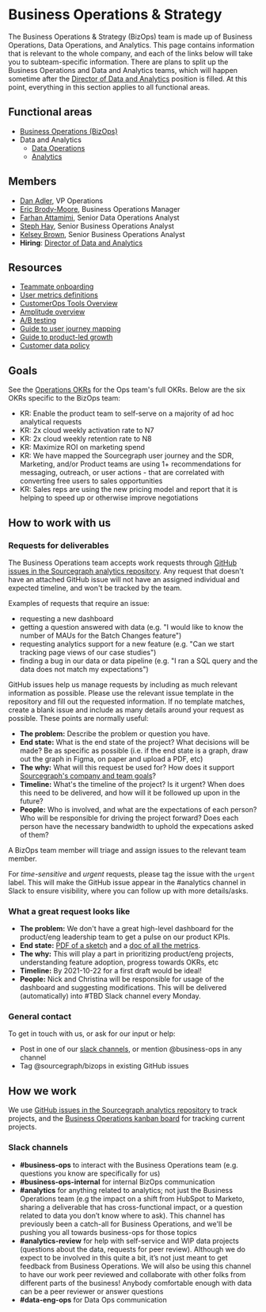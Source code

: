 # Business Operations & Strategy

The Business Operations & Strategy (BizOps) team is made up of Business Operations, Data Operations, and Analytics. This page contains information that is relevant to the whole company, and each of the links below will take you to subteam-specific information. There are plans to split up the Business Operations and Data and Analytics teams, which will happen sometime after the [Director of Data and Analytics](https://boards.greenhouse.io/sourcegraph91/jobs/4084968004) position is filled. At this point, everything in this section applies to all functional areas.

## Functional areas

- [Business Operations (BizOps)](business_operations.md)
- Data and Analytics
  - [Data Operations](data_operations.md)
  - [Analytics](analytics.md)

## Members

- [Dan Adler](../company/team/index.md#dan-adler-he-him), VP Operations
- [Eric Brody-Moore](../company/team/index.md#eric-brody-moore), Business Operations Manager
- [Farhan Attamimi](../company/team/index.md#farhan-attamimi), Senior Data Operations Analyst
- [Steph Hay](../company/team/index.md#steph-hay-she-her), Senior Business Operations Analyst
- [Kelsey Brown](../company/team/index.md#kelsey-brown-she-her), Senior Business Operations Analyst
- **Hiring**: [Director of Data and Analytics](https://boards.greenhouse.io/sourcegraph91/jobs/4084968004)

## Resources

- [Teammate onboarding](onboarding.md)
- [User metrics definitions](user_definitions.md)
- [CustomerOps Tools Overview](customer_ops_tools.md)
- [Amplitude overview](amplitude.md)
- [A/B testing](ab-testing.md)
- [Guide to user journey mapping](../product/user_journey_maps.md)
- [Guide to product-led growth](product_led_growth.md)
- [Customer data policy](https://handbook.sourcegraph.com/bizops/customer_data_policy)

## Goals

See the [Operations OKRs](../company/goals/2022_q3.md#operations-bizops-finance-techops-legal) for the Ops team's full OKRs. Below are the six OKRs specific to the BizOps team:

- KR: Enable the product team to self-serve on a majority of ad hoc analytical requests
- KR: 2x cloud weekly activation rate to N7
- KR: 2x cloud weekly retention rate to N8
- KR: Maximize ROI on marketing spend
- KR: We have mapped the Sourcegraph user journey and the SDR, Marketing, and/or Product teams are using 1+ recommendations for messaging, outreach, or user actions - that are correlated with converting free users to sales opportunities
- KR: Sales reps are using the new pricing model and report that it is helping to speed up or otherwise improve negotiations

## How to work with us

### Requests for deliverables

The Business Operations team accepts work requests through [GitHub issues in the Sourcegraph analytics repository](https://github.com/sourcegraph/analytics/issues). Any request that doesn't have an attached GitHub issue will not have an assigned individual and expected timeline, and won't be tracked by the team.

Examples of requests that require an issue:

- requesting a new dashboard
- getting a question answered with data (e.g. "I would like to know the number of MAUs for the Batch Changes feature")
- requesting analytics support for a new feature (e.g. "Can we start tracking page views of our case studies")
- finding a bug in our data or data pipeline (e.g. "I ran a SQL query and the data does not match my expectations")

GitHub issues help us manage requests by including as much relevant information as possible. Please use the relevant issue template in the repository and fill out the requested information. If no template matches, create a blank issue and include as many details around your request as possible. These points are normally useful:

- **The problem:** Describe the problem or question you have.
- **End state:** What is the end state of the project? What decisions will be made? Be as specific as possible (i.e. if the end state is a graph, draw out the graph in Figma, on paper and upload a PDF, etc)
- **The why:** What will this request be used for? How does it support [Sourcegraph's company and team goals](../company/goals/index.md)?
- **Timeline:** What's the timeline of the project? Is it urgent? When does this need to be delivered, and how will it be followed up upon in the future?
- **People:** Who is involved, and what are the expectations of each person? Who will be responsible for driving the project forward? Does each person have the necessary bandwidth to uphold the expecations asked of them?

A BizOps team member will triage and assign issues to the relevant team member.

For _time-sensitive_ and _urgent_ requests, please tag the issue with the `urgent` label. This will make the GitHub issue appear in the #analytics channel in Slack to ensure visibility, where you can follow up with more details/asks.

### What a great request looks like

- **The problem:** We don't have a great high-level dashboard for the product/eng leadership team to get a pulse on our product KPIs.
- **End state:** [PDF of a sketch](https://drive.google.com/file/d/1X2VKoWUvJpLS7LMMkG3bmhA7DJkXVujB/view) and a [doc of all the metrics](https://docs.google.com/document/d/111lB3rPDU3DHiiu4fc8MCVAK_-b20HL9cM4BkIkbmk8/edit#).
- **The why:** This will play a part in prioritizing product/eng projects, understanding feature adoption, progress towards OKRs, etc
- **Timeline:** By 2021-10-22 for a first draft would be ideal!
- **People:** Nick and Christina will be responsible for usage of the dashboard and suggesting modifications. This will be delivered (automatically) into #TBD Slack channel every Monday.

### General contact

To get in touch with us, or ask for our input or help:

- Post in one of our [slack channels](#slack-channels), or mention @business-ops in any channel
- Tag @sourcegraph/bizops in existing GitHub issues

## How we work

We use [GitHub issues in the Sourcegraph analytics repository](https://github.com/sourcegraph/analytics/issues) to track projects, and the [Business Operations kanban board](https://github.com/orgs/sourcegraph/projects/63) for tracking current projects.

### Slack channels

- **#business-ops** to interact with the Business Operations team (e.g. questions you know are specifically for us)
- **#business-ops-internal** for internal BizOps communication
- **#analytics** for anything related to analytics; not just the Business Operations team (e.g the impact on a shift from HubSpot to Marketo, sharing a deliverable that has cross-functional impact, or a question related to data you don’t know where to ask). This channel has previously been a catch-all for Business Operations, and we'll be pushing you all towards business-ops for those topics
- **#analytics-review** for help with self-service and WIP data projects (questions about the data, requests for peer review). Although we do expect to be involved in this quite a bit, it’s not just meant to get feedback from Business Operations. We will also be using this channel to have our work peer reviewed and collaborate with other folks from different parts of the business! Anybody comfortable enough with data can be a peer reviewer or answer questions
- **#data-eng-ops** for Data Ops communication
